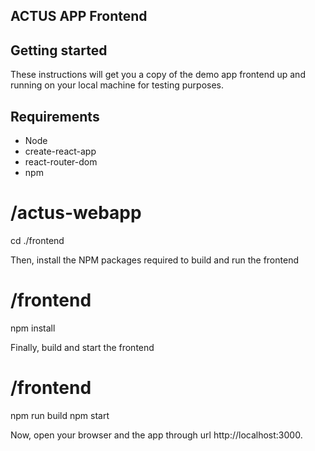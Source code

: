 ## ACTUS APP Frontend

## Getting started
These instructions will get you a copy of the demo app frontend up and running on your local machine for testing purposes.

## Requirements

* Node
* create-react-app
* react-router-dom
* npm


# /actus-webapp
cd ./frontend

Then, install the NPM packages required to build and run the frontend

# /frontend
npm install

Finally, build and start the frontend

# /frontend
npm run build
npm start

Now, open your browser and the app through url http://localhost:3000.
